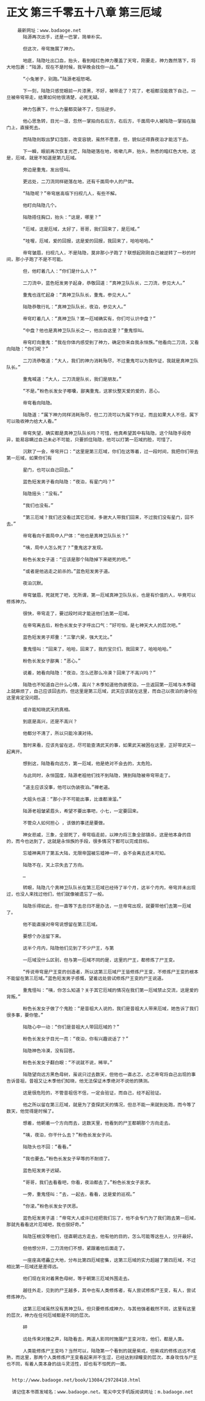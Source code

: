 # 正文 第三千零五十八章 第三厄域
        最新网址：www.badaoge.net
          陆源再次出手，还是一巴掌，简单朴实。
      
          但这次，帝穹施展了神力。
      
          地底，陆隐吐出口血，抬头，看到暗红色神力覆盖了天穹，刚要走，神力轰然落下，将大地包裹：“陆源，现在不是时候，我早晚会找你一战。”
      
          “小兔崽子，别跑。”陆源老祖怒喝。
      
          下一刻，陆隐只感觉眼前一片漆黑，不好，被带走了？完了，老祖都没能救下自己，一旦被帝穹带走，结果如何他很清楚，必死无疑。
      
          神力包裹下，什么力量都突破不了，包括逆步。
      
          他心思急转，目光一凛，忽然一掌拍向右后方，右后方，千面局中人被陆隐一掌拍在脑门上，直接死去。
      
          而陆隐则取出梦幻泡影，改变容貌，虽然不愿意，但，貌似还得靠夜泊才能活下去。
      
          下一瞬，眼前再次恢复光芒，陆隐砸落在地，咳嗽几声，抬头，熟悉的暗红色大地，这是，厄域，就是不知道是第几厄域。
      
          旁边是重鬼，发出怪叫。
      
          更远处，二刀流同样砸落在地，还有千面局中人的尸体。
      
          “陆隐呢？”帝穹居高临下扫视几人，有些不解。
      
          他盯向陆隐几个。
      
          陆隐捂住胸口，抬头：“这是，哪里？”
      
          “厄域，这是厄域，太好了，哥哥，我们回来了，是厄域。”
      
          “哇喔，厄域，爱的回报，这是爱的回报，我回来了，哈哈哈哈。”
      
          帝穹皱眉，扫视几人，不是陆隐，莫非那小子跑了？联想起刚刚自己被逆转了一秒的时间，那小子跑了不是不可能。
      
          但，他盯着几人：“你们是什么人？”
      
          二刀流中，蓝色短发男子起身，恭敬回道：“真神卫队队长，二刀流，参见大人。”
      
          重鬼也连忙起身：“真神卫队队长，重鬼，参见大人。”
      
          陆隐恭敬行礼：“真神卫队队长，夜泊，参见大人。”
      
          帝穹盯着几人：“真神卫队？第一厄域确实有，你们可认识中盘？”
      
          “中盘？他也是真神卫队队长之一，他出自这里？”重鬼惊叫。
      
          帝穹盯向重鬼：“我在你体内感受到了神力，确定你来自我永恒族。”他看向二刀流，又看向陆隐：“你们呢？”
      
          二刀流恭敬道：“大人，我们的神力消耗殆尽，不过重鬼可以为我作证，我就是真神卫队队长。”
      
          重鬼喊道：“大人，二刀流是队长，我们是朋友。”
      
          “不是。”粉色长发女子嘟囔，鄙夷重鬼，这家伙整天爱的爱的，恶心。
      
          帝穹看向陆隐。
      
          陆隐道：“属下神力同样消耗殆尽，但二刀流可以为属下作证，而且如果大人不信，属下可以吸收神力给大人看。”
      
          帝穹失望，确实都是真神卫队队长吗？可惜，他真希望其中有陆隐，这个陆隐手段奇异，能易容瞒过自己未必不可能，只要抓住陆隐，他可以打第一厄域的脸，可惜了。
      
          沉默了一会，帝穹开口：“这里是第三厄域，你们在这等着，过一段时间，我把你们带去第一厄域，如果你们有
      
          星门，也可以自己回去。”
      
          蓝色短发男子看向陆隐：“夜泊，有星门吗？”
      
          陆隐摇头：“没有。”
      
          “我们也没有。”
      
          “第三厄域？我们还没看过其它厄域，多谢大人带我们回来，不过我们没有星门，回不去。”
      
          帝穹看向千面局中人尸体：“他也是真神卫队队长？”
      
          “咦，局中人怎么死了？”重鬼这才发现。
      
          粉色长发女子道：“应该是那个陆隐掉下来砸死的吧。”
      
          “或者是他逃走之前杀的。”蓝色短发男子道。
      
          夜泊沉默。
      
          帝穹皱眉，死就死了吧，无所谓，第一厄域真神卫队队长，也是有价值的人，毕竟可以修炼神力。
      
          很快，帝穹走了，要过段时间才能送他们去第一厄域。
      
          在帝穹离去后，粉色长发女子才呼出口气：“好可怕，是七神天大人的层次吧。”
      
          蓝色短发男子郑重：“三擎六昊，强大无比。”
      
          重鬼怪叫：“回来了，哈哈，回来了，我的宝贝们，我回来了，哈哈哈哈。”
      
          粉色长发女子鄙夷：“恶心。”
      
          说着，她看向陆隐：“夜泊，怎么还那么冷漠？回来了不高兴吗？”
      
          陆隐也不知道自己什么心情，高兴？木季知道他伪装夜泊，一旦返回第一厄域与木季碰上就麻烦了，自己应该回去的，但这里是第三厄域，武天应该就在这里，而自己以夜泊的身份在这里肯定没问题。
      
          或许能知晓武天的真相。
      
          到底是高兴，还是不高兴？
      
          他都分不清了，所以只能冷漠对待。
      
          暂时来看，应该先留在这，尽可能查清武天的事，如果武天被困在这里，正好带武天一起离开。
      
          想到这，陆隐看向远方，第一厄域，他是绝对不会去的，太危险。
      
          与此同时，永恒国度，陆源老祖他们找不到陆隐，猜到陆隐被帝穹带走了。
      
          “道主应该没事，他可以伪装夜泊。”禅老道。
      
          大姐头也道：“那小子不可能出事，比谁都滑溜。”
      
          陆源老祖皱紧眉头，希望不要出事吧，小七，一定要回来。
      
          不管众人如何担心 ，该做的事还是要做。
      
          神女悲戚，三象，全部死了，帝穹临走前，以神力将三象全部镇杀，这是他本身的目的，而今也达到了，这就是永恒族的手段，很多情况下都可以完成目标。
      
          忘墟神离开了第五大陆，无限帝国被忘墟神一吓，会不会离去还未可知。
      
          陆隐不在，天上宗失去了方向。
      
          …
      
          转眼，陆隐几个真神卫队队长在第三厄域已经待了半个月，这半个月内，帝穹并未出现过，也没人来找过他们，他们就像被遗忘了一般。
      
          陆隐乐得如此，但一直等下去总归不是办法，一旦帝穹出现，就要带他们去第一厄域了。
      
          他不能直接对帝穹说想留在第三厄域。
      
          要想个办法留下来。
      
          这半个月内，陆隐他们见到了不少尸王，与第
      
          一厄域没什么区别，但与第一厄域不同的是，这里的尸王，都修炼了尸王变。
      
          “传说帝穹是尸王变的创造者，所以这第三厄域尸王皆修炼尸王变，不修炼尸王变的根本不能留在第三厄域。”蓝色短发男子感慨，望着远处尝试修炼尸王变的尸王说道。
      
          重鬼怪叫：“咦，你怎么知道？关于其它厄域的情况在我们第一厄域禁止交流，这是爱的背叛。”
      
          粉色长发女子做了个鬼脸：“是昔祖大人说的，我们是昔祖大人带来厄域，她告诉了我们很多事，要你管。”
      
          陆隐心中一动：“你们是昔祖大人带回厄域的？”
      
          粉色长发女子目光一亮：“夜泊，你有兴趣说话了？”
      
          陆隐神色冷漠，没有回答。
      
          粉色长发女子翻白眼：“不说就不说，稀罕。”
      
          陆隐望向远方黑色母树，虽说只过去数天，但他也一直忐忑，忐忑帝穹将自己出现的事告诉昔祖，昔祖又让木季他们知晓，他无法保证木季绝对不说他的猜测。
      
          这是很危险的，不管昔祖信不信，一定会验证，而自己，经不起验证。
      
          他之所以留在第三厄域，就是为了查探武天的情况，但总不能一来就到处跑，而今等了数天，他觉得是时候了。
      
          想着，他朝着一个方向而去，这数天里，他看到的尸王都朝那个方向走去。
      
          “咦，夜泊，你干什么去？”粉色长发女子问。
      
          陆隐头也不回：“看看。”
      
          “我也要去。”粉色长发女子早等的不耐烦了。
      
          蓝色短发男子迟疑。
      
          “哥哥，我们去看看吧，你看，夜泊都去了。”粉色长发女子哀求。
      
          一旁，重鬼怪叫：“去，一起去，看看，这是爱的巡视。”
      
          “你滚。”粉色长发女子厌恶。
      
          蓝色短发男子道：“帝穹大人或许已经把我们忘了，他不会专门为了我们跑去第一厄域，那就先看看这片厄域吧，我也很好奇。”
      
          陆隐压根没等他们，径直朝远方走去，他有他的目的，怎么可能等这些人，分开最好。
      
          但他想分开，二刀流他们不想，紧跟着他后面走了。
      
          一座座高塔矗立大地，分布比第四厄域密集，这第三厄域的实力超越了第四厄域，不过相比第一厄域还是差得远。
      
          他们现在背对着黑色母树，等于朝第三厄域外围走去。
      
          越往外走，见到的尸王越多，其中也有人类修炼者，有人尝试修炼尸王变，有人，尝试修炼神力。
      
          这第三厄域虽然没有真神卫队，但只要修炼成神力，与其他强者截然不同，这里有这里的层次，神力在任何厄域都是不同的层次。
      
          砰
      
          远处传来对撞之声，陆隐看去，两道人影同时施展尸王变对攻，他们，都是人类。
      
          人类能修炼尸王变吗？当然可以，陆隐第一个看到的就是紫戎，但紫戎的修炼远远不成熟，而这里，那两个人类修炼尸王变看起来并不生涩，已经达到绿瞳变的层次，本身攻伐与尸王也不同，有着人类本身的战斗灵活性，却也有不怕死的一面。
      
      
      http://www.badaoge.net/book/13084/29728418.html
      
      请记住本书首发域名：www.badaoge.net。笔尖中文手机版阅读网址：m.badaoge.net